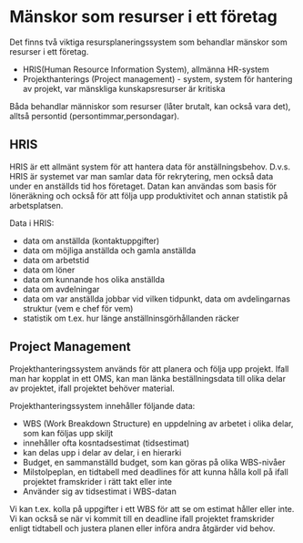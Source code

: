 
# Mänskor som resurser i ett företag

Det finns två viktiga resursplaneringssystem som behandlar mänskor som resurser i ett företag.
 - HRIS(Human Resource Information System), allmänna HR-system
 - Projekthanterings (Project management) - system, system för hantering av projekt, var mänskliga kunskapsresurser är kritiska
 
Båda behandlar människor som resurser (låter brutalt, kan också vara det), alltså persontid (persontimmar,persondagar). 
 
## HRIS

HRIS är ett allmänt system för att hantera data för anställningsbehov. D.v.s. HRIS är systemet var man samlar data för rekrytering, men också data under en anställds tid hos företaget. Datan kan användas som basis för löneräkning och också för att följa upp produktivitet och annan statistik på arbetsplatsen.

Data i HRIS:

 - data om anställda (kontaktuppgifter)
 - data om möjliga anställda och gamla anställda
 - data om arbetstid
 - data om löner
 - data om kunnande hos olika anställda
 - data om avdelningar
 - data om var anställda jobbar vid vilken tidpunkt, data om avdelingarnas struktur (vem e chef för vem)
 - statistik om t.ex. hur länge anställninsgörhållanden räcker
 

## Project Management

Projekthanteringssystem används för att planera och följa upp projekt. Ifall man har kopplat in ett OMS, kan man länka beställningsdata till olika delar av projektet, ifall projektet behöver material.

Projekthanteringssystem innehåller följande data:

 - WBS (Work Breakdown Structure) en uppdelning av arbetet i olika delar, som kan följas upp skiljt
  - innehåller ofta kosntadsestimat (tidsestimat)
  - kan delas upp i delar av delar, i en hierarki
 - Budget, en sammanställd budget, som kan göras på olika WBS-nivåer
 - Milstolpeplan, en tidtabell med deadlines för att kunna hålla koll på ifall projektet framskrider i rätt takt eller inte
  - Använder sig av tidsestimat i WBS-datan
 
Vi kan t.ex. kolla på uppgifter i ett WBS för att se om estimat håller eller inte. Vi kan också se när vi kommit till en deadline ifall projektet framskrider enligt tidtabell och justera planen eller införa andra åtgärder vid behov.
